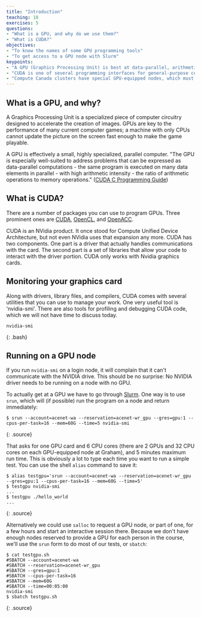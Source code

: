 ```yaml
---
title: "Introduction"
teaching: 10
exercises: 5
questions:
- "What is a GPU, and why do we use them?"
- "What is CUDA?"
objectives:
- "To know the names of some GPU programming tools"
- "To get access to a GPU node with Slurm"
keypoints:
- "A GPU (Graphics Processing Unit) is best at data-parallel, arithmetic-intense calculations"
- "CUDA is one of several programming interfaces for general-purpose computing on GPUs"
- "Compute Canada clusters have special GPU-equipped nodes, which must be requested from the scheduler"
---
```


## What is a GPU, and why?

A Graphics Processing Unit is a specialized piece of computer circuitry
designed to accelerate the creation of images.  GPUs are key to the performance
of many current computer games; a machine with only CPUs cannot update the
picture on the screen fast enough to make the game playable.

A GPU is effectively a small, highly specialized, parallel computer.  "The GPU
is especially well-suited to address problems that can be expressed as
data-parallel computations - the same program is executed on many data elements
in parallel - with high arithmetic intensity - the ratio of arithmetic
operations to memory operations." 
(<a href="https://docs.nvidia.com/cuda/cuda-c-programming-guide/index.html">CUDA
C Programming Guide</a>)

## What is CUDA?

There are a number of packages you can use to program GPUs. 
Three prominent ones are 
<a href="https://developer.nvidia.com/cuda-zone">CUDA</a>,
<a href="https://www.khronos.org/opencl/">OpenCL</a>, and 
<a href="https://www.openacc.org/">OpenACC</a>.

CUDA is an NVidia product. It once stood for Compute Unified Device
Architecture, but not even NVidia uses that expansion any more. CUDA has two
components. One part is a driver that actually handles communications with the
card. The second part is a set of libraries that allow your code to interact
with the driver portion. CUDA only works with Nvidia graphics cards.

## Monitoring your graphics card

Along with drivers, library files, and compilers, CUDA comes with several
utilities that you can use to manage your work. One very useful tool is
'nvidia-smi'.  There are also tools for profiling and debugging CUDA code,
which we will not have time to discuss today.

~~~
nvidia-smi
~~~
{: .bash}

## Running on a GPU node

If you run `nvidia-smi` on a login node, it will complain that it can't
communicate with the NVIDIA drive. This should be no surprise: No NVIDIA driver
needs to be running on a node with no GPU.

To actually get at a GPU we have to go through 
<a href="https://docs.computecanada.ca/wiki/Running_jobs#Interactive_jobs">Slurm</a>.
One way is to use `srun`, which will (if possible) run the 
program on a node and return immediately:

~~~
$ srun --account=acenet-wa --reservation=acenet-wr_gpu --gres=gpu:1 --cpus-per-task=16 --mem=60G --time=5 nvidia-smi
~~~
{: .source}

That asks for one GPU card and 6 CPU cores (there are 2 GPUs and 32 CPU cores
on each GPU-equipped node at Graham), and 5 minutes maximum run time.  This is
obviously a lot to type each time you want to run a simple test.  You can use
the shell `alias` command to save it:

~~~
$ alias testgpu='srun --account=acenet-wa --reservation=acenet-wr_gpu --gres=gpu:1 --cpus-per-task=16 --mem=60G --time=5'
$ testgpu nvidia-smi
...
$ testgpu ./hello_world
...
~~~
{: .source}

Alternatively we could use `salloc` to request a GPU node, or part of one, for
a few hours and start an interactive session there. Because we don't have
enough nodes reserved to provide a GPU for each person in the course, we'll use
the `srun` form to do most of our tests, or `sbatch`:

~~~
$ cat testgpu.sh
#SBATCH --account=acenet-wa
#SBATCH --reservation=acenet-wr_gpu
#SBATCH --gres=gpu:1
#SBATCH --cpus-per-task=16
#SBATCH --mem=60G
#SBATCH --time=00:05:00
nvidia-smi
$ sbatch testgpu.sh
~~~
{: .source}


